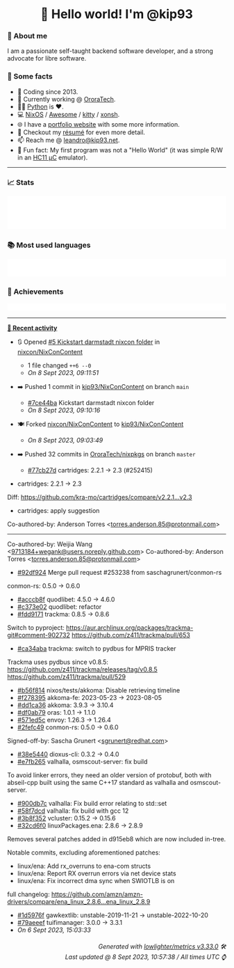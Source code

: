 <!-- README template, populated using this action:
     https://github.com/kip93/kip93/blob/main/.github/workflows/readme.yml. -->

<h1 align="center">👋 Hello world! I'm @kip93</h1> <!-- LOGIN => username -->

### 👤 About me

I am a passionate self-taught backend software developer, and a strong advocate for libre software.


### 💬 Some facts

* 📅 Coding since 2013.
* 💼 Currently working @ [OroraTech](https://ororatech.com/).
* 👨‍💻 [Python](https://github.com/search?q=user%3Akip93&l=python) is ❤️. <!-- LOGIN => username -->
* 💻 [NixOS](https://github.com/NixOS/) /
     [Awesome](https://github.com/awesomeWM/) /
     [kitty](https://github.com/kovidgoyal/kitty/) /
     [xonsh](https://github.com/xonsh/).
* 🌐 I have a [portfolio website](https://kip93.net/) with some more information.
* 📝 Checkout my [résumé](https://kip93.net/resume/) for even more detail.
* 📫 Reach me @ [leandro@kip93.net](mailto:leandro@kip93.net).
* 🎲 Fun fact: My first program was not a "Hello World" (it was simple R/W in an [HC11 µC](https://en.wikipedia.org/wiki/68HC11) emulator).


-----------------------------------------------------------------------------------------------------------------------


### 📈 Stats

![](./stats.svg)


### 📚 Most used languages <!-- by percentage, in decreasing order -->

![](./languages.svg)


### 🏅 Achievements

![](./achievements.svg)


-----------------------------------------------------------------------------------------------------------------------


**[📰 Recent activity](https://github.com/kip93)**
* 🔃 Opened [#5 Kickstart darmstadt nixcon folder](https://github.com/nixcon/NixConContent/pull/5) in [nixcon/NixConContent](https://github.com/nixcon/NixConContent)
  * 1 file changed `++6 --0`
  * *On 8 Sept 2023, 09:11:51*
* ➡️ Pushed 1 commit in [kip93/NixConContent](https://github.com/kip93/NixConContent) on branch `main`
  * [#7ce44ba](https://github.com/kip93/NixConContent/commit/7ce44ba) Kickstart darmstadt nixcon folder
  * *On 8 Sept 2023, 09:10:16*
* 🍽️ Forked [nixcon/NixConContent](https://github.com/nixcon/NixConContent) to [kip93/NixConContent](https://github.com/kip93/NixConContent)
  * *On 8 Sept 2023, 09:03:49*
* ➡️ Pushed 32 commits in [OroraTech/nixpkgs](https://github.com/OroraTech/nixpkgs) on branch `master`
  * [#77cb27d](https://github.com/OroraTech/nixpkgs/commit/77cb27d) cartridges: 2.2.1 -&gt; 2.3 (#252415)

* cartridges: 2.2.1 -&gt; 2.3

Diff: https://github.com/kra-mo/cartridges/compare/v2.2.1...v2.3

* cartridges: apply suggestion

Co-authored-by: Anderson Torres &lt;torres.anderson.85@protonmail.com&gt;

---------

Co-authored-by: Weijia Wang &lt;9713184+wegank@users.noreply.github.com&gt;
Co-authored-by: Anderson Torres &lt;torres.anderson.85@protonmail.com&gt;
  * [#92df924](https://github.com/OroraTech/nixpkgs/commit/92df924) Merge pull request #253238 from saschagrunert/conmon-rs

conmon-rs: 0.5.0 -&gt; 0.6.0
  * [#acccb8f](https://github.com/OroraTech/nixpkgs/commit/acccb8f) quodlibet: 4.5.0 -&gt; 4.6.0
  * [#c373e02](https://github.com/OroraTech/nixpkgs/commit/c373e02) quodlibet: refactor
  * [#fdd9171](https://github.com/OroraTech/nixpkgs/commit/fdd9171) trackma: 0.8.5 -&gt; 0.8.6

Switch to pyproject:
https://aur.archlinux.org/packages/trackma-git#comment-902732
https://github.com/z411/trackma/pull/653
  * [#ca34aba](https://github.com/OroraTech/nixpkgs/commit/ca34aba) trackma: switch to pydbus for MPRIS tracker

Trackma uses pydbus since v0.8.5:
https://github.com/z411/trackma/releases/tag/v0.8.5
https://github.com/z411/trackma/pull/529
  * [#b56f814](https://github.com/OroraTech/nixpkgs/commit/b56f814) nixos/tests/akkoma: Disable retrieving timeline
  * [#f278395](https://github.com/OroraTech/nixpkgs/commit/f278395) akkoma-fe: 2023-05-23 -&gt; 2023-08-05
  * [#dd1ca36](https://github.com/OroraTech/nixpkgs/commit/dd1ca36) akkoma: 3.9.3 -&gt; 3.10.4
  * [#df0ab79](https://github.com/OroraTech/nixpkgs/commit/df0ab79) oras: 1.0.1 -&gt; 1.1.0
  * [#571ed5c](https://github.com/OroraTech/nixpkgs/commit/571ed5c) envoy: 1.26.3 -&gt; 1.26.4
  * [#2fefc49](https://github.com/OroraTech/nixpkgs/commit/2fefc49) conmon-rs: 0.5.0 -&gt; 0.6.0

Signed-off-by: Sascha Grunert &lt;sgrunert@redhat.com&gt;
  * [#38e5440](https://github.com/OroraTech/nixpkgs/commit/38e5440) dioxus-cli: 0.3.2 -&gt; 0.4.0
  * [#e7fb265](https://github.com/OroraTech/nixpkgs/commit/e7fb265) valhalla, osmscout-server: fix build

To avoid linker errors, they need an older version of protobuf, both
with abseil-cpp built using the same C++17 standard as valhalla and
osmscout-server.
  * [#900db7c](https://github.com/OroraTech/nixpkgs/commit/900db7c) valhalla: Fix build error relating to std::set
  * [#58f7dcd](https://github.com/OroraTech/nixpkgs/commit/58f7dcd) valhalla: fix build with gcc 12
  * [#3b8f352](https://github.com/OroraTech/nixpkgs/commit/3b8f352) vcluster: 0.15.2 -&gt; 0.15.6
  * [#32cd6f0](https://github.com/OroraTech/nixpkgs/commit/32cd6f0) linuxPackages.ena: 2.8.6 -&gt; 2.8.9

Removes several patches added in d915eb8 which are now included in-tree.

Notable commits, excluding aforementioned patches:
 + linux/ena: Add rx_overruns to ena-com structs
 + linux/ena: Report RX overrun errors via net device stats
 + linux/ena: Fix incorrect dma sync when SWIOTLB is on

full changelog: https://github.com/amzn/amzn-drivers/compare/ena_linux_2.8.6...ena_linux_2.8.9
  * [#1d5976f](https://github.com/OroraTech/nixpkgs/commit/1d5976f) gawkextlib: unstable-2019-11-21 -&gt; unstable-2022-10-20
  * [#79aeeef](https://github.com/OroraTech/nixpkgs/commit/79aeeef) tuifimanager: 3.0.0 -&gt; 3.3.1
  * *On 6 Sept 2023, 15:03:33*
 <!-- Last activity -->


<h6 align="right"><em>
    Generated with <a href="https://github.com/lowlighter/metrics/tree/latest/">lowlighter/metrics v3.33.0</a> 🛠️<br> <!-- VERSION => MAJOR.minor.patch -->
    Last updated @ 8 Sept 2023, 10:57:38 / All times UTC ⌚ <!-- meta.generated => DD/MM/YYYY, hh:mm -->
</em></h6>

